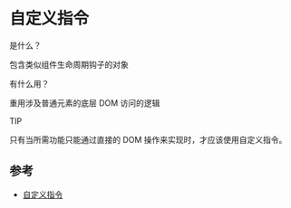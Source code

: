 # 自定义指令

是什么？

包含类似组件生命周期钩子的对象

有什么用？

重用涉及普通元素的底层 DOM 访问的逻辑

TIP

只有当所需功能只能通过直接的 DOM 操作来实现时，才应该使用自定义指令。

## 参考

- [自定义指令](https://cn.vuejs.org/guide/reusability/custom-directives.html#custom-directives)
